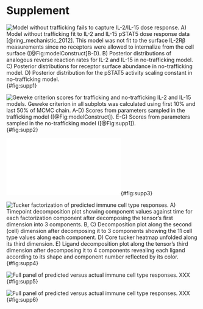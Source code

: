 # Supplement

![**Model without trafficking fails to capture IL-2/IL-15 dose response.** A) Model without trafficking fit to IL-2 and IL-15 pSTAT5 dose response data [@ring_mechanistic_2012]. This model was not fit to the surface IL-2Rβ measurements since no receptors were allowed to internalize from the cell surface ([@Fig:modelConstruct]B-D).
B) Posterior distributions of analogous reverse reaction rates for IL-2 and IL-15 in no-trafficking model.
C) Posterior distributions for receptor surface abundance in no-trafficking model.
D) Posterior distribution for the pSTAT5 activity scaling constant in no-trafficking model. ](./Figures/figureS1.svg){#fig:supp1}

![**Geweke criterion scores for trafficking and no-trafficking IL-2 and IL-15 models.** Geweke criterion in all subplots was calculated using first 10% and last 50% of MCMC chain. A-D) Scores from parameters sampled in the trafficking model ([@Fig:modelConstruct]). E-G) Scores from parameters sampled in the no-trafficking model ([@Fig:supp1]). ](./Figures/figureS2.svg){#fig:supp2}

![**Receptor quantification and gating of PBMC-derived immune cell types.** A) Preliminary gating for singlet lyphocytes. B) Example staining for CD122 (red), the corresponding isotype control (blue), and unstained cells (black). C) Gating for live T helper and T regulatory cells during receptor quantifation. D) Live cell NK cell gating. E) Live cell CD8+ T cell gating. F) Gating for fixed T helper and T regulatory cells during pSTAT5 quantification. G) Fixed CD8+ T cell and NK cell gating.](./gatingFigure.pdf){#fig:supp3}

![**Tucker factorization of predicted immune cell type responses.** A) Timepoint decomposition plot showing component values against time for each factorization component after decomposing the tensor’s first dimension into 3 components. B, C) Decomposition plot along the second (cell) dimension after decomposing it to 3 components showing the 11 cell type values along each component. D) Core tucker heatmap unfolded along its third dimension. E) Ligand decomposition plot along the tensor’s third dimension after decomposing it to 4 components revealing each ligand according to its shape and component number reflected by its color. ](./Figures/figureS4.svg){#fig:supp4}

![**Full panel of predicted versus actual immune cell type responses.** XXX](./Figures/figureS5.svg){#fig:supp5}

![**Full panel of predicted versus actual immune cell type responses.** XXX](./Figures/figureS6.svg){#fig:supp6}
